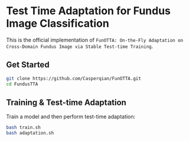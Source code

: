 # Test Time Adaptation for Fundus Image Classification
This is the official implementation of `FunOTTA: On-the-Fly Adaptation on Cross-Domain Fundus Image via Stable Test-time Training`.
## Get Started
```bash
git clone https://github.com/Casperqian/FunOTTA.git
cd FundusTTA
```
## Training & Test-time Adaptation
Train a model and then perform test-time adaptation:   
```bash
bash train.sh 
bash adaptation.sh
```  


